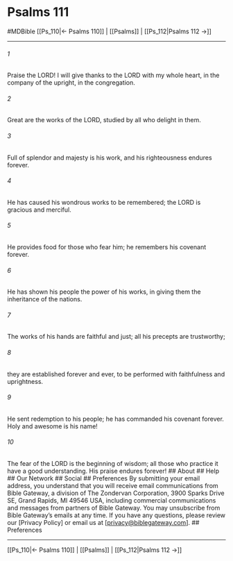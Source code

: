 # Psalms 111
#MDBible
[[Ps_110|← Psalms 110]] | [[Psalms]] | [[Ps_112|Psalms 112 →]]

***




###### 1 

Praise the LORD! I will give thanks to the LORD with my whole heart, in the company of the upright, in the congregation. 



###### 2 

Great are the works of the LORD, studied by all who delight in them. 



###### 3 

Full of splendor and majesty is his work, and his righteousness endures forever. 



###### 4 

He has caused his wondrous works to be remembered; the LORD is gracious and merciful. 



###### 5 

He provides food for those who fear him; he remembers his covenant forever. 



###### 6 

He has shown his people the power of his works, in giving them the inheritance of the nations. 



###### 7 

The works of his hands are faithful and just; all his precepts are trustworthy; 



###### 8 

they are established forever and ever, to be performed with faithfulness and uprightness. 



###### 9 

He sent redemption to his people; he has commanded his covenant forever. Holy and awesome is his name! 



###### 10 

The fear of the LORD is the beginning of wisdom; all those who practice it have a good understanding. His praise endures forever! ## About ## Help ## Our Network ## Social ## Preferences By submitting your email address, you understand that you will receive email communications from Bible Gateway, a division of The Zondervan Corporation, 3900 Sparks Drive SE, Grand Rapids, MI 49546 USA, including commercial communications and messages from partners of Bible Gateway. You may unsubscribe from Bible Gateway&rsquo;s emails at any time. If you have any questions, please review our [Privacy Policy] or email us at [privacy@biblegateway.com]. ## Preferences

***

[[Ps_110|← Psalms 110]] | [[Psalms]] | [[Ps_112|Psalms 112 →]]
